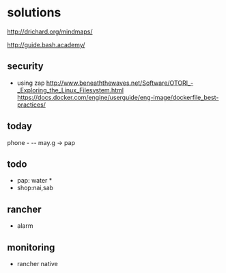 # solutions

http://drichard.org/mindmaps/
   
        
     
    
http://guide.bash.academy/

security
--------
- using zap
http://www.beneaththewaves.net/Software/OTORI_-_Exploring_the_Linux_Filesystem.html
https://docs.docker.com/engine/userguide/eng-image/dockerfile_best-practices/
 
today
-------
 phone - 
-- may.g  -> pap


todo
---
- pap: water *
- shop:nai,sab


rancher
----
- alarm



monitoring
------
- rancher native
